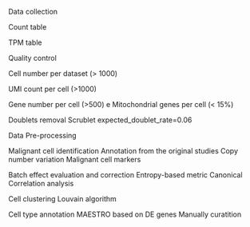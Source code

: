 Data collection

 Count table 
 
 TPM table

Quality control

 Cell number per dataset (> 1000)
 
 UMI count per cell (>1000)
 
 Gene number per cell (>500) e Mitochondrial genes per cell (< 15%)
 
 Doublets removal
  Scrublet expected_doublet_rate=0.06
  
Data Pre-processing

 Malignant cell identification
  Annotation from the original studies 
  Copy number variation
  Malignant cell markers
  
 Batch effect evaluation and correction Entropy-based metric
  Canonical Correlation analysis
  
 Cell clustering
  Louvain algorithm
  
 Cell type annotation
  MAESTRO based on DE genes 
  Manually curatition


